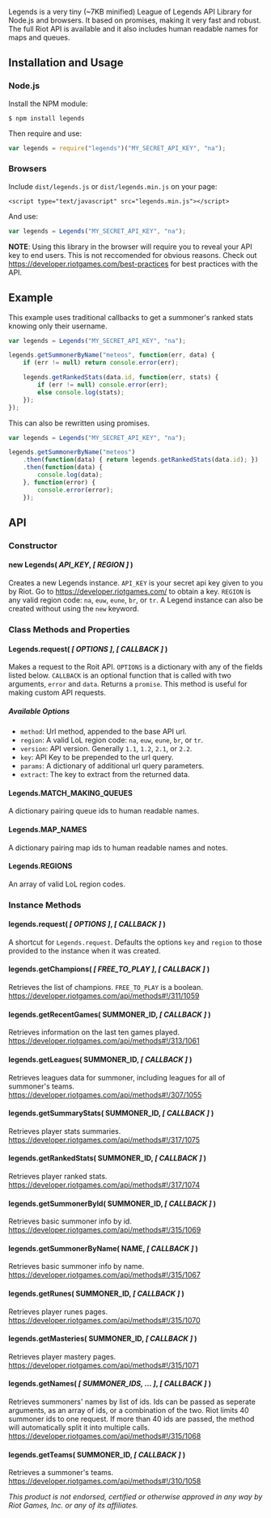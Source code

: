 Legends is a very tiny (~7KB minified) League of Legends API Library for Node.js and browsers. It based on promises, making it very fast and robust. The full Riot API is available and it also includes human readable names for maps and queues.

## Installation and Usage

### Node.js

Install the NPM module:

	$ npm install legends

Then require and use:

```javascript
var legends = require("legends")("MY_SECRET_API_KEY", "na");
```

### Browsers

Include `dist/legends.js` or `dist/legends.min.js` on your page:

	<script type="text/javascript" src="legends.min.js"></script>

And use:

```javascript
var legends = Legends("MY_SECRET_API_KEY", "na");
```

**NOTE**: Using this library in the browser will require you to reveal your API key to end users. This is not reccomended for obvious reasons. Check out <https://developer.riotgames.com/best-practices> for best practices with the API.

## Example

This example uses traditional callbacks to get a summoner's ranked stats knowing only their username.

```javascript
var legends = Legends("MY_SECRET_API_KEY", "na");

legends.getSummonerByName("meteos", function(err, data) {
	if (err != null) return console.error(err);

	legends.getRankedStats(data.id, function(err, stats) {
		if (err != null) console.error(err);
		else console.log(stats);
	});
});
```

This can also be rewritten using promises.

```javascript
var legends = Legends("MY_SECRET_API_KEY", "na");

legends.getSummonerByName("meteos")
	.then(function(data) { return legends.getRankedStats(data.id); })
	.then(function(data) {
		console.log(data);
	}, function(error) {
		console.error(error);
	});
```

## API

### Constructor

#### new Legends( *API_KEY*, *[ REGION ]* )

Creates a new Legends instance. `API_KEY` is your secret api key given to you by Riot. Go to <https://developer.riotgames.com/> to obtain a key. `REGION` is any valid region code: `na`, `euw`, `eune`, `br`, or `tr`. A Legend instance can also be created without using the `new` keyword.

### Class Methods and Properties

#### Legends.request( *[ OPTIONS ]*, *[ CALLBACK ]* )

Makes a request to the Roit API. `OPTIONS` is a dictionary with any of the fields listed below. `CALLBACK` is an optional function that is called with two arguments, `error` and `data`. Returns a `promise`. This method is useful for making custom API requests.

##### Available Options

* `method`: Url method, appended to the base API url.
* `region`: A valid LoL region code: `na`, `euw`, `eune`, `br`, or `tr`.
* `version`: API version. Generally `1.1`, `1.2`, `2.1`, or `2.2`.
* `key`: API Key to be prepended to the url query.
* `params`: A dictionary of additional url query parameters.
* `extract`: The key to extract from the returned data.

#### Legends.MATCH_MAKING_QUEUES

A dictionary pairing queue ids to human readable names.

#### Legends.MAP_NAMES

A dictionary pairing map ids to human readable names and notes.

#### Legends.REGIONS

An array of valid LoL region codes.

### Instance Methods

#### legends.request( *[ OPTIONS ]*, *[ CALLBACK ]* )

A shortcut for `Legends.request`. Defaults the options `key` and `region` to those provided to the instance when it was created.

#### legends.getChampions( *[ FREE_TO_PLAY ]*, *[ CALLBACK ]* )

Retrieves the list of champions. `FREE_TO_PLAY` is a boolean. <https://developer.riotgames.com/api/methods#!/311/1059>

#### legends.getRecentGames( SUMMONER_ID, *[ CALLBACK ]* )

Retrieves information on the last ten games played. <https://developer.riotgames.com/api/methods#!/313/1061>

#### legends.getLeagues( SUMMONER_ID, *[ CALLBACK ]* )

Retrieves leagues data for summoner, including leagues for all of summoner's teams. <https://developer.riotgames.com/api/methods#!/307/1055>

#### legends.getSummaryStats( SUMMONER_ID, *[ CALLBACK ]* )

Retrieves player stats summaries. <https://developer.riotgames.com/api/methods#!/317/1075>

#### legends.getRankedStats( SUMMONER_ID, *[ CALLBACK ]* )

Retrieves player ranked stats. <https://developer.riotgames.com/api/methods#!/317/1074>

#### legends.getSummonerById( SUMMONER_ID, *[ CALLBACK ]* )

Retrieves basic summoner info by id. <https://developer.riotgames.com/api/methods#!/315/1069>

#### legends.getSummonerByName( NAME, *[ CALLBACK ]* )

Retrieves basic summoner info by name. <https://developer.riotgames.com/api/methods#!/315/1067>

#### legends.getRunes( SUMMONER_ID, *[ CALLBACK ]* )

Retrieves player runes pages. <https://developer.riotgames.com/api/methods#!/315/1070>

#### legends.getMasteries( SUMMONER_ID, *[ CALLBACK ]* )

Retrieves player mastery pages. <https://developer.riotgames.com/api/methods#!/315/1071>

#### legends.getNames( *[ SUMMONER_IDS, ... ]*, *[ CALLBACK ]* )

Retrieves summoners' names by list of ids. Ids can be passed as seperate arguments, as an array of ids, or a combination of the two. Riot limits 40 summoner ids to one request. If more than 40 ids are passed, the method will automatically split it into multiple calls. <https://developer.riotgames.com/api/methods#!/315/1068>

#### legends.getTeams( SUMMONER_ID, *[ CALLBACK ]* )

Retrieves a summoner's teams. <https://developer.riotgames.com/api/methods#!/310/1058>

*This product is not endorsed, certified or otherwise approved in any way by Riot Games, Inc. or any of its affiliates.*